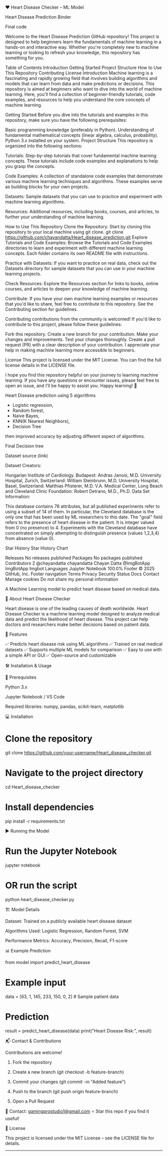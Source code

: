 ❤️ Heart Disease Checker – ML Model

Heart Disease Prediction
Binder

Final code

Welcome to the Heart Disease Prediction GitHub repository! This project is designed to help beginners learn the fundamentals of machine learning in a hands-on and interactive way. Whether you're completely new to machine learning or looking to refresh your knowledge, this repository has something for you.

Table of Contents
Introduction
Getting Started
Project Structure
How to Use This Repository
Contributing
License
Introduction
Machine learning is a fascinating and rapidly growing field that involves building algorithms and models that can learn from data and make predictions or decisions. This repository is aimed at beginners who want to dive into the world of machine learning. Here, you'll find a collection of beginner-friendly tutorials, code examples, and resources to help you understand the core concepts of machine learning.

Getting Started
Before you dive into the tutorials and examples in this repository, make sure you have the following prerequisites:

Basic programming knowledge (preferably in Python).
Understanding of fundamental mathematical concepts (linear algebra, calculus, probability).
Python 3.x installed on your system.
Project Structure
This repository is organized into the following sections:

Tutorials: Step-by-step tutorials that cover fundamental machine learning concepts. These tutorials include code examples and explanations to help you grasp the concepts.

Code Examples: A collection of standalone code examples that demonstrate various machine learning techniques and algorithms. These examples serve as building blocks for your own projects.

Datasets: Sample datasets that you can use to practice and experiment with machine learning algorithms.

Resources: Additional resources, including books, courses, and articles, to further your understanding of machine learning.

How to Use This Repository
Clone the Repository: Start by cloning this repository to your local machine using git clone.
git clone https://github.com/chayandatta/Heart_disease_prediction.git
Explore Tutorials and Code Examples: Browse the Tutorials and Code Examples directories to learn and experiment with different machine learning concepts. Each folder contains its own README file with instructions.

Practice with Datasets: If you want to practice on real data, check out the Datasets directory for sample datasets that you can use in your machine learning projects.

Check Resources: Explore the Resources section for links to books, online courses, and articles to deepen your knowledge of machine learning.

Contribute: If you have your own machine learning examples or resources that you'd like to share, feel free to contribute to this repository. See the Contributing section for guidelines.

Contributing
contributions from the community is welcomed! If you'd like to contribute to this project, please follow these guidelines:

Fork this repository.
Create a new branch for your contribution.
Make your changes and improvements.
Test your changes thoroughly.
Create a pull request (PR) with a clear description of your contribution.
I appreciate your help in making machine learning more accessible to beginners.

License
This project is licensed under the MIT License. You can find the full license details in the LICENSE file.

I hope you find this repository helpful on your journey to learning machine learning. If you have any questions or encounter issues, please feel free to open an issue, and I'll be happy to assist you. Happy learning! 🚀

Heart Disease prediction using 5 algorithms

- Logistic regression,
- Random forest,
- Naive Bayes,
- KNN(K Nearest Neighbors),
- Decision Tree

then improved accuracy by adjusting different aspect of algorithms.



Final Decision tree

Dataset source (link)

Dataset Creators:

Hungarian Institute of Cardiology. Budapest: Andras Janosi, M.D.
University Hospital, Zurich, Switzerland: William Steinbrunn, M.D.
University Hospital, Basel, Switzerland: Matthias Pfisterer, M.D.
V.A. Medical Center, Long Beach and Cleveland Clinic Foundation: Robert Detrano, M.D., Ph.D.
Data Set Information:

This database contains 76 attributes, but all published experiments refer to using a subset of 14 of them. In particular, the Cleveland database is the only one that has been used by ML researchers to this date. The "goal" field refers to the presence of heart disease in the patient. It is integer valued from 0 (no presence) to 4. Experiments with the Cleveland database have concentrated on simply attempting to distinguish presence (values 1,2,3,4) from absence (value 0).

Star History
Star History Chart

Releases
No releases published
Packages
No packages published
Contributors
2
@chayandatta
chayandatta Chayan Datta
@ImgBotApp
ImgBotApp Imgbot
Languages
Jupyter Notebook
100.0%
Footer
© 2025 GitHub, Inc.
Footer navigation
Terms
Privacy
Security
Status
Docs
Contact
Manage cookies
Do not share my personal information


A Machine Learning model to predict heart disease based on medical data.

🚀 About Heart Disease Checker

Heart disease is one of the leading causes of death worldwide. Heart Disease Checker is a machine learning model designed to analyze medical data and predict the likelihood of heart disease. This project can help doctors and researchers make better decisions based on patient data.

📌 Features

✅ Predicts heart disease risk using ML algorithms
✅ Trained on real medical datasets
✅ Supports multiple ML models for comparison
✅ Easy to use with a simple API or GUI
✅ Open-source and customizable

🛠️ Installation & Usage

🔧 Prerequisites

Python 3.x

Jupyter Notebook / VS Code

Required libraries: numpy, pandas, scikit-learn, matplotlib


💻 Installation

# Clone the repository
git clone https://github.com/your-username/Heart_disease_checker.git

# Navigate to the project directory
cd Heart_disease_checker

# Install dependencies
pip install -r requirements.txt

▶️ Running the Model

# Run the Jupyter Notebook
jupyter notebook

# OR run the script
python heart_disease_checker.py

🏗️ Model Details

Dataset: Trained on a publicly available heart disease dataset

Algorithms Used: Logistic Regression, Random Forest, SVM

Performance Metrics: Accuracy, Precision, Recall, F1-score


📊 Example Prediction

from model import predict_heart_disease

# Example input
data = [63, 1, 145, 233, 150, 0, 2]  # Sample patient data

# Prediction
result = predict_heart_disease(data)
print("Heart Disease Risk:", result)

📬 Contact & Contributions

Contributions are welcome!

1. Fork the repository


2. Create a new branch (git checkout -b feature-branch)


3. Commit your changes (git commit -m "Added feature")


4. Push to the branch (git push origin feature-branch)


5. Open a Pull Request



📧 Contact: gamingprostudio1@gmail.com
⭐ Star this repo if you find it useful!

📜 License

This project is licensed under the MIT License – see the LICENSE file for details.


---
